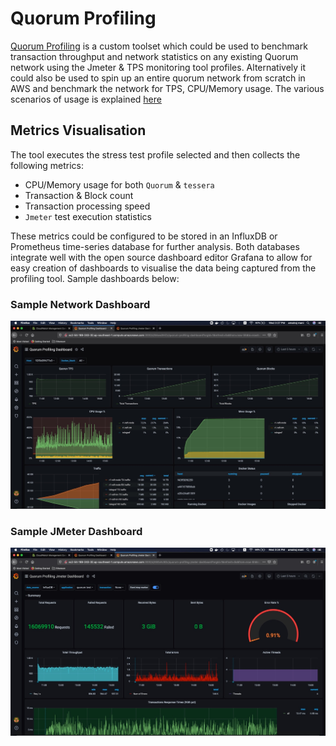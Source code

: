 # Quorum Profiling

[Quorum Profiling](https://github.com/jpmorganchase/quorum-profiling) is a custom toolset which could be used to benchmark transaction throughput and network statistics on any existing Quorum network using the Jmeter & TPS monitoring tool profiles. Alternatively it could also be used to spin up an entire quorum network from scratch in AWS and benchmark the network for TPS, CPU/Memory usage. The various scenarios of usage is explained [here](https://github.com/jpmorganchase/quorum-profiling)

## Metrics Visualisation

The tool executes the stress test profile selected and then collects the following metrics:

 * CPU/Memory usage for both `Quorum` & `tessera`
 * Transaction & Block count
 * Transaction processing speed
 * `Jmeter` test execution statistics
 
 These metrics could be configured to be stored in an InfluxDB or Prometheus time-series database for further analysis. Both databases integrate well with the open source dashboard editor Grafana to allow for easy creation of dashboards to visualise the data being captured from the profiling tool. Sample dashboards below:
 
### Sample Network Dashboard 

![Quorum Network Dashboard](quorumDashboard.jpeg) 
 
### Sample JMeter Dashboard

![JMeter Dashboard](jmeterDashboard.jpeg) 
